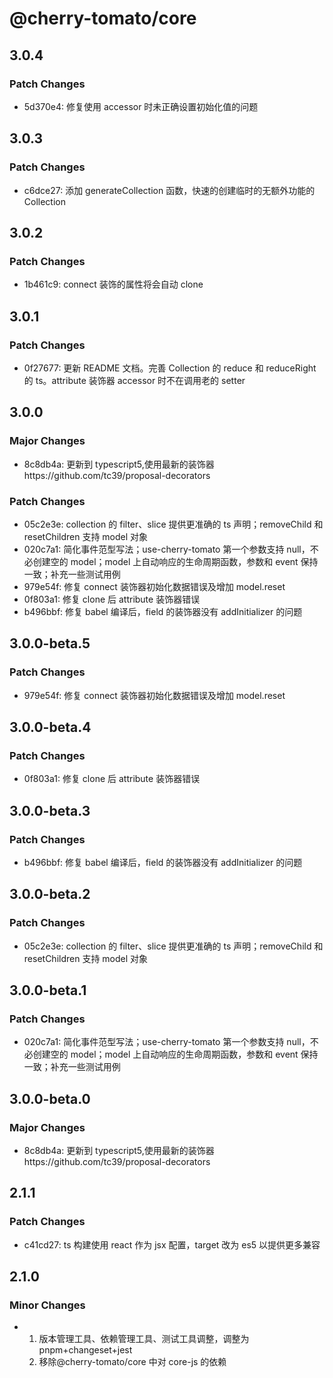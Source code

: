 # @cherry-tomato/core

## 3.0.4

### Patch Changes

- 5d370e4: 修复使用 accessor 时未正确设置初始化值的问题

## 3.0.3

### Patch Changes

- c6dce27: 添加 generateCollection 函数，快速的创建临时的无额外功能的 Collection

## 3.0.2

### Patch Changes

- 1b461c9: connect 装饰的属性将会自动 clone

## 3.0.1

### Patch Changes

- 0f27677: 更新 README 文档。完善 Collection 的 reduce 和 reduceRight 的 ts。attribute 装饰器 accessor 时不在调用老的 setter

## 3.0.0

### Major Changes

- 8c8db4a: 更新到 typescript5,使用最新的装饰器https://github.com/tc39/proposal-decorators

### Patch Changes

- 05c2e3e: collection 的 filter、slice 提供更准确的 ts 声明；removeChild 和 resetChildren 支持 model 对象
- 020c7a1: 简化事件范型写法；use-cherry-tomato 第一个参数支持 null，不必创建空的 model；model 上自动响应的生命周期函数，参数和 event 保持一致；补充一些测试用例
- 979e54f: 修复 connect 装饰器初始化数据错误及增加 model.reset
- 0f803a1: 修复 clone 后 attribute 装饰器错误
- b496bbf: 修复 babel 编译后，field 的装饰器没有 addInitializer 的问题

## 3.0.0-beta.5

### Patch Changes

- 979e54f: 修复 connect 装饰器初始化数据错误及增加 model.reset

## 3.0.0-beta.4

### Patch Changes

- 0f803a1: 修复 clone 后 attribute 装饰器错误

## 3.0.0-beta.3

### Patch Changes

- b496bbf: 修复 babel 编译后，field 的装饰器没有 addInitializer 的问题

## 3.0.0-beta.2

### Patch Changes

- 05c2e3e: collection 的 filter、slice 提供更准确的 ts 声明；removeChild 和 resetChildren 支持 model 对象

## 3.0.0-beta.1

### Patch Changes

- 020c7a1: 简化事件范型写法；use-cherry-tomato 第一个参数支持 null，不必创建空的 model；model 上自动响应的生命周期函数，参数和 event 保持一致；补充一些测试用例

## 3.0.0-beta.0

### Major Changes

- 8c8db4a: 更新到 typescript5,使用最新的装饰器https://github.com/tc39/proposal-decorators

## 2.1.1

### Patch Changes

- c41cd27: ts 构建使用 react 作为 jsx 配置，target 改为 es5 以提供更多兼容

## 2.1.0

### Minor Changes

- 1. 版本管理工具、依赖管理工具、测试工具调整，调整为 pnpm+changeset+jest
  2. 移除@cherry-tomato/core 中对 core-js 的依赖

